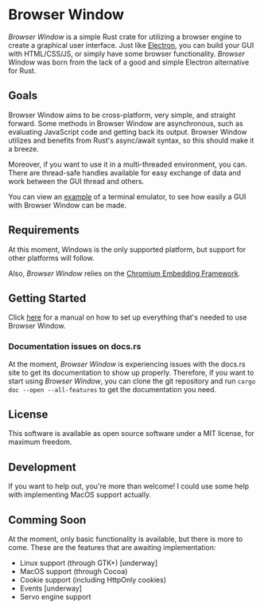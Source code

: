 # Browser Window

_Browser Window_ is a simple Rust crate for utilizing a browser engine to create a graphical user interface.
Just like [Electron](https://www.electronjs.org/), you can build your GUI with HTML/CSS/JS, or simply have some browser functionality.
_Browser Window_ was born from the lack of a good and simple Electron alternative for Rust.

## Goals

Browser Window aims to be cross-platform, very simple, and straight forward.
Some methods in Browser Window are asynchronous, such as evaluating JavaScript code and getting back its output.
Browser Window utilizes and benefits from Rust's async/await syntax, so this should make it a breeze.

Moreover, if you want to use it in a multi-threaded environment, you can.
There are thread-safe handles available for easy exchange of data and work between the GUI thread and others.

You can view an [example](https://github.com/bamilab/browser-window/tree/master/example) of a terminal emulator, to see how easily a GUI with Browser Window can be made.

## Requirements

At this moment, Windows is the only supported platform, but support for other platforms will follow.

Also, _Browser Window_ relies on the [Chromium Embedding Framework](https://bitbucket.org/chromiumembedded/cef/wiki/Home).

## Getting Started

Click [here](./docs/getting-started) for a manual on how to set up everything that's needed to use Browser Window.

### Documentation issues on docs.rs

At the moment, _Browser Window_ is experiencing issues with the docs.rs site to get its documentation to show up properly.
Therefore, if you want to start using _Browser Window_, you can clone the git repository and run `cargo doc --open --all-features` to get the documentation you need.

## License

This software is available as open source software under a MIT license, for maximum freedom.

## Development

If you want to help out, you're more than welcome! I could use some help with implementing MacOS support actually.

## Comming Soon

At the moment, only basic functionality is available, but there is more to come.
These are the features that are awaiting implementation:

* Linux support (through GTK+) [underway]
* MacOS support (through Cocoa)
* Cookie support (including HttpOnly cookies)
* Events [underway]
* Servo engine support
